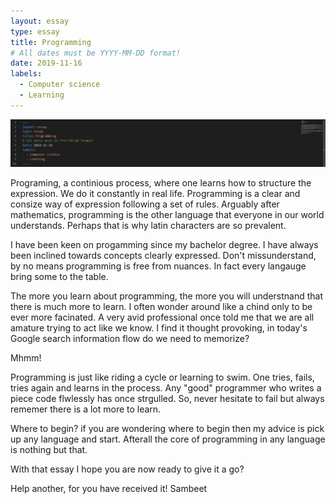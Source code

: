 ```yaml
---
layout: essay
type: essay
title: Programming
# All dates must be YYYY-MM-DD format!
date: 2019-11-16
labels:
  - Computer science
  - Learning
---
```


<img class="ui tiny left circular floated image" src="../images/programming.jpg">

Programing, a continious process, where one learns how to structure the expression. We do it constantly in real life. Programming is a clear and consize way of expression following a set of rules. Arguably after mathematics, programming is the other language that everyone in our world understands. Perhaps that is why latin characters are so prevalent. 

I have been keen on progamming since my bachelor degree. I have always been inclined towards concepts clearly expressed. Don't missunderstand, by no means programming is free from nuances. In fact every langauge bring some to the table. 

The more you learn about programming, the more you will understnand that there is much more to learn. I often wonder around like a chind only to be ever more facinated. A very avid professional once told me that we are all amature trying to act like we know. I find it thought provoking, in today's Google search information flow do we need to memorize? 

Mhmm!

Programming is just like riding a cycle or learning to swim. One tries, fails, tries again and learns in the process. Any "good" programmer who writes a piece code flwlessly has once strgulled. So, never hesitate to fail but always rememer there is a lot more to learn. 

Where to begin? if you are wondering where to begin then my advice is pick up any language and start. Afterall the core of programming in any language is nothing but that. 

With that essay I hope you are now ready to give it a go?

Help another, for you have received it!
Sambeet

